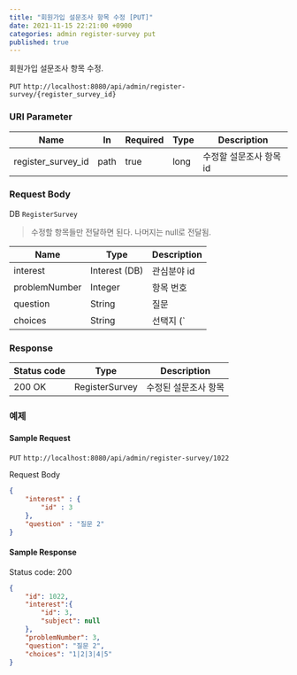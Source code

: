 ```yaml
---
title: "회원가입 설문조사 항목 수정 [PUT]"
date: 2021-11-15 22:21:00 +0900
categories: admin register-survey put
published: true
---
```


회원가입 설문조사 항목 수정.

`PUT` `http://localhost:8080/api/admin/register-survey/{register_survey_id}`

### URI Parameter

| Name               | In   | Required | Type | Description             |
| ------------------ | ---- | -------- | ---- | ----------------------- |
| register_survey_id | path | true     | long | 수정할 설문조사 항목 id |

### Request Body

DB `RegisterSurvey`

> 수정할 항목들만 전달하면 된다. 나머지는 null로 전달됨.

| Name          | Type          | Description                    |
| ------------- | ------------- | ------------------------------ |
| interest      | Interest (DB) | 관심분야 id                    |
| problemNumber | Integer       | 항목 번호                      |
| question      | String        | 질문                           |
| choices       | String        | 선택지 (`|`로 구분되어서 전달) |

### Response

| Status code | Type           | Description          |
| ----------- | -------------- | -------------------- |
| 200 OK      | RegisterSurvey | 수정된 설문조사 항목 |

### 예제

#### Sample Request

`PUT` `http://localhost:8080/api/admin/register-survey/1022`

Request Body

```json
{
    "interest" : {
        "id" : 3
    },
    "question" : "질문 2"
}
```

#### Sample Response

Status code: 200

```json
{
    "id": 1022,
    "interest":{
        "id": 3,
        "subject": null
    },
    "problemNumber": 3,
    "question": "질문 2",
    "choices": "1|2|3|4|5"
}
```

